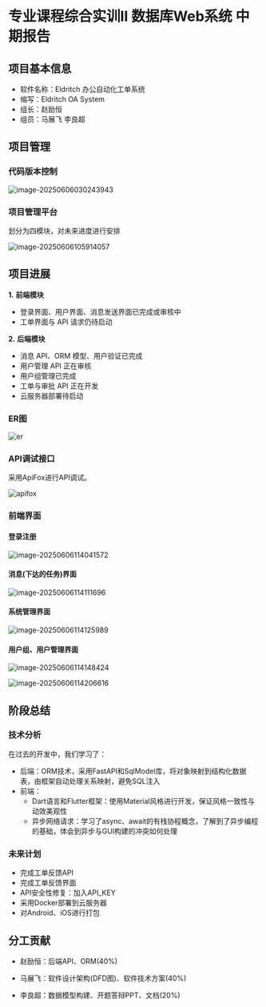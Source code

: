 

# 专业课程综合实训II 数据库Web系统 中期报告

## 项目基本信息

- 软件名称：Eldritch 办公自动化工单系统
- 缩写：Eldritch OA System
- 组长：赵励恒
- 组员：马展飞 李良超

## 项目管理

### 代码版本控制

![image-20250606030243943](C:\Users\stanl\AppData\Roaming\Typora\typora-user-images\image-20250606030243943.png)

### 项目管理平台

划分为四模块，对未来进度进行安排

![image-20250606105914057](C:\Users\stanl\AppData\Roaming\Typora\typora-user-images\image-20250606105914057.png)

## 项目进展

**1.** **前端模块**

- 登录界面、用户界面、消息发送界面已完成或审核中
- 工单界面与 API 请求仍待启动

**2.** **后端模块**

- 消息 API、ORM 模型、用户验证已完成
- 用户管理 API 正在审核
- 用户组管理已完成
- 工单与审批 API 正在开发
- 云服务器部署待启动

### ER图

![er](D:\GitHub\eldritch-backend\doc\er.png)

### API调试接口

采用ApiFox进行API调试。

![apifox](D:\GitHub\eldritch-backend\doc\apifox.png)

### 前端界面

#### 登录注册

![image-20250606114041572](C:\Users\stanl\AppData\Roaming\Typora\typora-user-images\image-20250606114041572.png)

#### 消息(下达的任务)界面

![image-20250606114111696](C:\Users\stanl\AppData\Roaming\Typora\typora-user-images\image-20250606114111696.png)

#### 系统管理界面

![image-20250606114125989](C:\Users\stanl\AppData\Roaming\Typora\typora-user-images\image-20250606114125989.png)

#### 用户组、用户管理界面

![image-20250606114148424](C:\Users\stanl\AppData\Roaming\Typora\typora-user-images\image-20250606114148424.png)

![image-20250606114206616](C:\Users\stanl\AppData\Roaming\Typora\typora-user-images\image-20250606114206616.png)

## 阶段总结

### 技术分析

在过去的开发中，我们学习了：

- 后端：ORM技术，采用FastAPI和SqlModel库，将对象映射到结构化数据表，由框架自动处理关系映射，避免SQL注入
- 前端：
  - Dart语言和Flutter框架：使用Material风格进行开发，保证风格一致性与动效美观性
  - 异步网络请求：学习了async、await的有栈协程概念，了解到了异步编程的基础，体会到异步与GUI构建的冲突如何处理

### 未来计划

- 完成工单反馈API
- 完成工单反馈界面
- API安全性修复：加入API_KEY
- 采用Docker部署到云服务器
- 对Android、iOS进行打包

## 分工贡献

- 赵励恒：后端API、ORM(40%)

- 马展飞：软件设计架构(DFD图)、软件技术方案(40%)

- 李良超：数据模型构建、开题答辩PPT、文档(20%)


